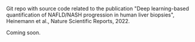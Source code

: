 Git repo with source code related to the publication "Deep learning-based quantification of NAFLD/NASH progression in human liver biopsies", Heinemann et al., Nature Scientific Reports, 2022.

Coming soon.
